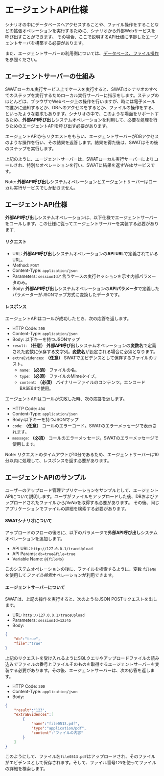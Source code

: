 エージェントAPI仕様
===

シナリオの中にデータベースへアクセスすることや、ファイル操作をすることなどの拡張オペレーションを実行するために、シナリオから外部Webサービスを呼び出すことができます。 その場合、ここで説明するAPI仕様に準拠したエージェントサーバを構築する必要があります。

また、エージェントサーバーの利用例については、[データベース、ファイル操作](article_api_call.md)を参照ください。

エージェントサーバーの仕組み 
---

SWATローカル実行サービス上でケースを実行すると、SWATはシナリオのすべてのステップを実行するためローカル実行サーバーに指示をします。ステップのほとんどは、ブラウザでWebページ上の操作を行いますが、時には電子メールで誰かに通知するとか、DBへのアクセスをするとか、ファイルの操作をする、といったような要求もあります。シナリオの中で、このような場面をサポートするため、**外部API呼び出し**システムオペレーションを利用して、必要な処理を行うためのエージェントAPIを呼び出す必要があります。

エージェントAPIからリクエストをもらい、エージェントサーバーがDBアクセスのような操作を行い、その結果を返答します。結果を得た後は、SWATはその後のステップを実行します。

上記のように、エージェントサーバーは、SWATローカル実行サーバーによりコールされ、特別なオペレーションを行い、SWATに結果を返すWebサービスです。

Note: **外部API呼び出し**システムオペレーションとエージェントサーバーはローカル実行サービスでしか動きません。

エージェントAPI仕様
---

**外部API呼び出し**システムオペレーションは、以下仕様でエージェントサーバーをコールします。この仕様に従ってエージェントサーバーを実装する必要があります.

#### リクエスト

* URL: **外部API呼び出し**システムオペレーションの**API URL**で定義されているURL。
* Method: `POST`
* Content-Type: `application/json`
* Parameters: `sessionId`と言うケースの実行セッションを示す内部パラメータのみ。
* Body: **外部API呼び出し**システムオペレーションの**APIパラメータ**で定義したパラメーターがJSONマップ方式に変換したデータです。

#### レスポンス 

エージェントAPIはコールが成功したとき、次の応答を返します。 

* HTTP Code: `200`
* Content-Type: `application/json`
* Body: 以下キーを持つJSONマップ
 * `result`: **（任意）** **外部API呼び出し**システムオペレーションの**変数名**で定義された変数に保存する文字列。**変数名**が設定される場合に必須となります。 
 * `extraEvidences`: **（任意）** SWATでエビデンスとして保存するファイルのリスト。
   * `name`: **（必須）** ファイルの名。
   * `type`: **（必須）** ファイルのMimeタイプ。
   * `content`: **（必須）** バイナリーファイルのコンテンツ。エンコードBASE64で使用。

エージェントAPIはコールが失敗した時、次の応答を返します。

* HTTP Code: `404`
* Content-Type: `application/json`
* Body:以下キーを持つJSONマップ
 * `code`: **（任意）** コールのエラーコード。SWATのエラーメッセージで表示されます。
 * `message`: **（必須）** コールのエラーメッセージ。SWATのエラーメッセージで使用します。

Note: リクエストのタイムアウトが10分であるため、エージェントサーバーは10分以内に処理して、レスポンスを返す必要があります。

エージェントAPIのサンプル
---

ユーザーのアップロード管理アプリケーションをサンプルとして、エージェントAPIについて説明します。ユーザがファイルをアップロードした後、DBおよびアップロードされたファイルから*fileNo*を取得する必要があります。 その後、同じアプリケーションでファイルの詳細を検索する必要があります。

#### SWATシナリオについて

アップロードのフローの後ろに、以下のパラメータで**外部API呼び出し**システムオペレーションを追加します。

* API URL: `http://127.0.0.1/traceUpload`
* API Params: `db=true&file=true`
* Variable Name: `@{fileNo}`

このシステムオペレーションの後に、ファイルを検索するように、変数 `fileNo`を使用して*ファイル検索*オペレーションが利用できます。

#### エージェントサーバーについて

SWATは、上記の操作を実行すると、次のようなJSON POSTリクエストを出します。

* URL: `http://127.0.0.1/traceUpload`
* Parameters: `sessionId=12345`
* Body:
```json
{
	"db":"true",
	"file":"true"
}
```

上記のリクエストを受け入れるようにSQLクエリやアップロードファイルの読み込みでファイルの番号とファイルそのものを取得するエージェントサーバーを実装する必要があります。その後、エージェントサーバーは、次の応答を返します。

* HTTP Code: `200`
* Content-Type: `application/json`
* Body:
```json
{
	"result":"123",
	"extraEvidences":[
		{
			"name":"file0513.pdf",
			"type":"application/pdf",
			"content":"ファイルの内容"
		}
	]
}
```

このようにして、ファイル名`file0513.pdf`はアップロードされ、そのファイルがエビデンスとして保存されます。そして、ファイル番号`123`を使ってファイルの詳細を検索します。
